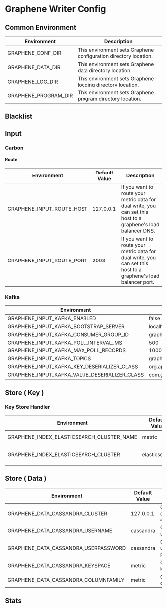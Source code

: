 # Graphene Writer Config

## Common Environment

|     Environment      |                            Description                           |
|----------------------|------------------------------------------------------------------|
| GRAPHENE_CONF_DIR    | This environment sets Graphene configuration directory location. |
| GRAPHENE_DATA_DIR    | This environment sets Graphene data directory location.          |
| GRAPHENE_LOG_DIR     | This environment sets Graphene logging directory location.       |
| GRAPHENE_PROGRAM_DIR | This environment sets Graphene program directory location.       |

## Blacklist

## Input

### Carbon

#### Route

|       Environment         |Default Value|                                                       Description                                              |
|---------------------------|-------------|----------------------------------------------------------------------------------------------------------------|
| GRAPHENE_INPUT_ROUTE_HOST | 127.0.0.1   | If you want to route your metric data for dual write, you can set this host to a graphene's load balancer DNS. |
| GRAPHENE_INPUT_ROUTE_PORT | 2003        | If you want to route your metric data for dual write, you can set this host to a graphene's load balancer port.|

### Kafka

|          Environment                                                                                               |                            Default Value                             |                                                    Description                                                 |
|--------------------------------------------------------------------------------------------------------------------|----------------------------------------------------------------------|----------------------------------------------------------------------------------------------------------------|
| GRAPHENE_INPUT_KAFKA_ENABLED                                                                                       | false                                                                |                                                                                                                |
| GRAPHENE_INPUT_KAFKA_BOOTSTRAP_SERVER                                                                              | localhost:9092                                                       |                                                                                                                |
| GRAPHENE_INPUT_KAFKA_CONSUMER_GROUP_ID                                                                             | graphene-writer                                                      |                                                                                                                |
| GRAPHENE_INPUT_KAFKA_POLL_INTERVAL_MS                                                                              | 500                                                                  |                                                                                                                |
| GRAPHENE_INPUT_KAFKA_MAX_POLL_RECORDS                                                                              | 1000                                                                 |                                                                                                                |
| GRAPHENE_INPUT_KAFKA_TOPICS                                                                                        | graphene                                                             |                                                                                                                |
| GRAPHENE_INPUT_KAFKA_KEY_DESERIALIZER_CLASS                                                                        | org.apache.kafka.common.serialization.StringDeserializer             |                                                                                                                |
| GRAPHENE_INPUT_KAFKA_VALUE_DESERIALIZER_CLASS                                                                      | com.graphene.writer.input.kafka.deserializer.PrometheusDeserializer  |                                                                                                                |

## Store ( Key )

### Key Store Handler

|                 Environment                  | Default Value |           Description           |
|----------------------------------------------|---------------|---------------------------------|
| GRAPHENE_INDEX_ELASTICSEARCH_CLUSTER_NAME    | metric        | Elasticsearch cluster name      |
| GRAPHENE_INDEX_ELASTICSEARCH_CLUSTER         | elasticsearch | Elasticsearch cluster endpoint  |

## Store ( Data )

|                 Environment                  | Default Value |           Description           |
|----------------------------------------------|---------------|---------------------------------|
| GRAPHENE_DATA_CASSANDRA_CLUSTER              | 127.0.0.1     | Cassandra cluster endpoint      |
| GRAPHENE_DATA_CASSANDRA_USERNAME             | cassandra     | Cassandra username              |
| GRAPHENE_DATA_CASSANDRA_USERPASSWORD         | cassandra     | Cassandra user password         |
| GRAPHENE_DATA_CASSANDRA_KEYSPACE             | metric        | Cassandra keyspace              |
| GRAPHENE_DATA_CASSANDRA_COLUMNFAMILY         | metric        | Cassandra columnfamily          |

## Stats

